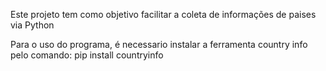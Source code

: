 Este projeto tem como objetivo facilitar a coleta de informações de paises via Python

Para o uso do programa, é necessario instalar a ferramenta country info pelo comando: pip install countryinfo 
